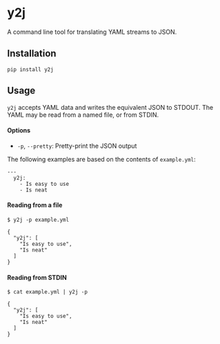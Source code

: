 # y2j
A command line tool for translating YAML streams to JSON.


## Installation

```
pip install y2j
```


## Usage
`y2j` accepts YAML data and writes the equivalent JSON to STDOUT. The YAML may be read from a named file, or from STDIN.

#### Options
* `-p`, `--pretty`: Pretty-print the JSON output


The following examples are based on the contents of `example.yml`:

```
---
  y2j:
    - Is easy to use
    - Is neat

```

#### Reading from a file

```
$ y2j -p example.yml

{
  "y2j": [
    "Is easy to use",
    "Is neat"
  ]
}
```

#### Reading from STDIN

```
$ cat example.yml | y2j -p

{
  "y2j": [
    "Is easy to use",
    "Is neat"
  ]
}
```
